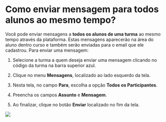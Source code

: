 # Como enviar mensagem para todos alunos ao mesmo tempo?

Você pode enviar mensagens a **todos os alunos de uma turma** ao mesmo tempo através da plataforma. Estas mensagens aparecerão na área do aluno dentro curso e também serão enviadas para o email que ele cadastrou. Para enviar uma mensagem:

1. Selecione a turma a quem deseja enviar uma mensagem clicando no código da turma na barra superior azul.

2. Clique no menu **Mensagens**, localizado ao lado esquerdo da tela.

3. Nesta tela, no campo **Para**, escolha a opção **Todos os Participantes**.

4. Preencha os campos **Assunto** e **Mensagem**.

5. Ao finalizar, clique no botão **Enviar** localizado no fim da tela.

![](https://raw.githubusercontent.com/mupi/readinweb-docs/master/images/class-message.png)

